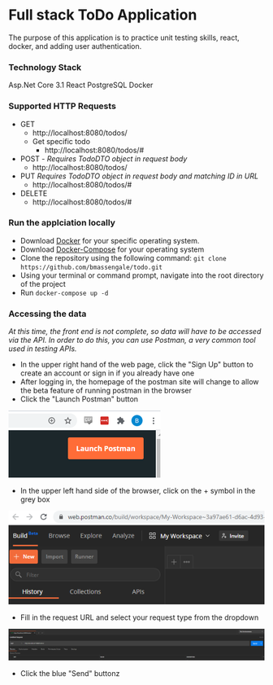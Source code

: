 # Full stack ToDo Application
The purpose of this application is to practice unit testing skills, react, docker, and adding user authentication.

### Technology Stack
Asp.Net Core 3.1
React
PostgreSQL
Docker

### Supported HTTP Requests
* GET
  * http://localhost:8080/todos/
  * Get specific todo 
    * http://localhost:8080/todos/#
* POST - *Requires TodoDTO object in request body*
  * http://localhost:8080/todos/
* PUT *Requires TodoDTO object in request body and matching ID in URL*
  * http://localhost:8080/todos/#
* DELETE
  * http://localhost:8080/todos/#

### Run the applciation locally
* Download [Docker](https://www.docker.com/products/docker-desktop) for your specific operating system.
* Download [Docker-Compose](https://docs.docker.com/compose/install/) for your operating system
* Clone the repository using the following command: `git clone https://github.com/bmassengale/todo.git`
* Using your terminal or command prompt, navigate into the root directory of the project
* Run `docker-compose up -d`

### Accessing the data
*At this time, the front end is not complete, so data will have to be accessed via the API. In order to do this, you can use Postman, a very common tool used in testing APIs.*
* In the upper right hand of the web page, click the "Sign Up" button to create an account or sign in if you already have one
* After logging in, the homepage of the postman site will change to allow the beta feature of running postman in the browser
* Click the "Launch Postman" button

![Launch Postman](/readme-images/launchpostman.png)

* In the upper left hand side of the browser, click on the + symbol in the grey box

![Postman New Request](/readme-images/postman_in_browser.png)

* Fill in the request URL and select your request type from the dropdown

![Request Filled Out](/readme-images/postman_filled.png)

* Click the blue "Send" buttonz

